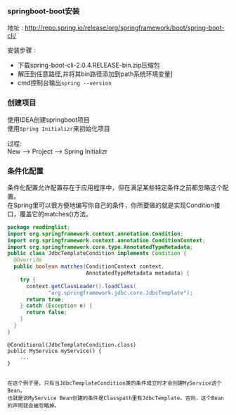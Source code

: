 ### springboot-boot安装
地址 : http://repo.spring.io/release/org/springframework/boot/spring-boot-cli/

安装步骤 :
+ 下载spring-boot-cli-2.0.4.RELEASE-bin.zip压缩包
+ 解压到任意路径,并将其bin路径添加到path系统环境变量]
+ cmd控制台输出`spring --version`


### 创建项目
使用IDEA创建springboot项目  
使用`Spring Initializr`来初始化项目  

过程:  
New --> Project -->  Spring Initializr


### 条件化配置  
条件化配置允许配置存在于应用程序中，但在满足某些特定条件之前都忽略这个配置。  
在Spring里可以很方便地编写你自己的条件，你所要做的就是实现Condition接口，覆盖它的matches()方法。

```java
package readinglist;
import org.springframework.context.annotation.Condition;
import org.springframework.context.annotation.ConditionContext;
import org.springframework.core.type.AnnotatedTypeMetadata;
public class JdbcTemplateCondition implements Condition {
  @Override
  public boolean matches(ConditionContext context,
                         AnnotatedTypeMetadata metadata) {
    try {
      context.getClassLoader().loadClass(
             "org.springframework.jdbc.core.JdbcTemplate");
      return true;
    } catch (Exception e) {
      return false;
    }
  }
}

```


```
@Conditional(JdbcTemplateCondition.class)
public MyService myService() {
    ...
}


在这个例子里，只有当JdbcTemplateCondition类的条件成立时才会创建MyService这个Bean。
也就是说MyService Bean创建的条件是Classpath里有JdbcTemplate。否则，这个Bean的声明就会被忽略掉。

```



















```